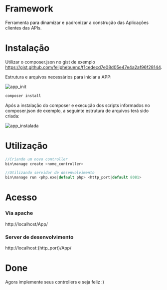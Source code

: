 # Framework
Ferramenta para dinamizar e padronizar a construção das Aplicações clientes das APIs.

# Instalação
Utilizar o composer.json no gist de exemplo https://gist.github.com/feliphebueno/f1cedecd7e08d05e47e4a2af96f28144.

Estrutura e arquivos necessários para iniciar a APP:

![app_init](https://cloud.githubusercontent.com/assets/6662338/21555777/f214e6e4-cdf9-11e6-8b6c-9770b47abfc3.jpg)

```PHP
composer install
```

Após a instalação do composer e execução dos scripts informados no composer.json de exemplo, a seguinte estrutura de arquivos terá sido criada:

![app_instalada](https://cloud.githubusercontent.com/assets/6662338/21399150/3441eaca-c789-11e6-96b4-b9903b052a89.jpg)

# Utilização

```PHP
//Criando um novo controller
bin\manage create <nome_controller>

//Utilizando servidor de desenvolvimento
bin\manage run <php.exe|default php> <http_port|default 8081>
```
# Acesso

### Via apache
http://localhost/App/

### Server de desenvolvimento
http://localhost:{http_port}/App/

# Done
Agora implemente seus controllers e seja feliz :)
